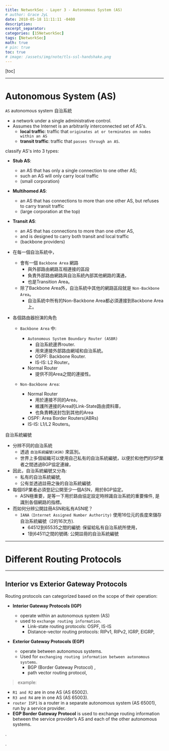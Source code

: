 ```yaml
---
title: NetworkSec - Layer 3 - Autonomous System (AS)
# author: Grace JyL
date: 2018-05-18 11:11:11 -0400
description:
excerpt_separator:
categories: [15NetworkSec]
tags: [NetworkSec]
math: true
# pin: true
toc: true
# image: /assets/img/note/tls-ssl-handshake.png
---
```


[toc]

---

# Autonomous System (AS)

`AS` autonomous system 自治系統
- a network under a single administrative control.
- Assumes the Internet is an arbitrarily interconnected set of AS's.
  - **local traffic**: traffic that `originates at or terminates on nodes within an AS`
  - **transit traffic**: traffic that `passes through an AS`.

classify AS's into 3 types:
- **Stub AS**:
  - an AS that has only a single connection to one other AS;
  - such an AS will only carry local traffic
  - (small corporation)
- **Multihomed AS**:
  - an AS that has connections to more than one other AS, but refuses to carry transit traffic
  - (large corporation at the top)
- **Transit AS**:
  - an AS that has connections to more than one other AS,
  - and is designed to carry both transit and local traffic
  - (backbone providers)


- 在每一個自治系統中，
  - 會有一個 `Backbone Area` 網路
    - 與外部路由網路互相連接的區段
    - 負責外部路由網路與自治系統內部其他網路的溝通，
    - 也是Transition Area。 
  - 除了Backbone Area外，自治系統中其他的網路區段就是 `Non-Backbone Area`。
    - 自治系統中所有的Non-Backbone Area都必須連接到Backbone Area上。

- 各個路由器扮演的角色 
  - `Backbone Area` 中:
    - `Autonomous System Boundary Router (ASBR)`
      - 自治系統邊界router.
      - 用來連接外部路由網域和自治系統。 
      - OSPF: Backbone Router.
      - IS-IS: L2 Router。
    - Normal Router
      - 提供不同Area之間的連接性。 

  - `Non-Backbone Area`:
    - Normal Router
      - 用於連接不同的Area，
      - 維護所連接的Area的Link-State路由資料庫，
      - 也負責轉送封包到其他的Area
    - OSPF: Area Border Routers(ABRs)
    - IS-IS: L1/L2 Routers。

自治系統編號 
- 分辨不同的自治系統
  - 透過 `自治系統編號(ASN)` 來區別。
  - 世界上多個組織可以使用自己私有的自治系統編號，以便於和他們的ISP業者之間透過BGP協定連線，
- 因此，自治系統編號又分為:
  - 私有的自治系統編號,
  - 公有並透過註冊之後的自治系統編號.
- 每個ISP業者必須登記公開至少一個ASN，用於BGP協定。
  - ASN極重要，是等一下用於路由協定設定時辨識自治系統的重要條件, 是識別各個網路的指標。 
- 而如何分辨公開註冊ASN和私有ASN呢？
  - `IANA（Internet Assigned Number Authority)` 使用16位元的長度來儲存自治系統編號（2的16次方).
    - 64512到65535之間的編號: 保留給私有自治系統所使用，
    - 1到64511之間的號碼: 公開註冊的自治系統編號


---


# Different Routing Protocols

---

## Interior vs Exterior Gateway Protocols

Routing protocols can categorized based on the scope of their operation:

- **Interior Gateway Protocols (IGP)**
  - operate within an autonomous system (AS)
  - used to `exchange routing information`.
    - Link-state routing protocols: OSPF, IS-IS
    - Distance-vector routing protocols: RIPv1, RIPv2, IGRP, EIGRP,

- **Exterior Gateway Protocols (EGP)**
  - operate between autonomous systems.
  - Used for `exchanging routing information between autonomous systems`.
    - BGP (Border Gateway Protocol) ,
    - path vector routing protocol,

> example:
- `R1 and R2` are in one AS (AS 65002).
- `R3 and R4` are in one AS (AS 65003).
- `router ISP1` is a router in a separate autonomous system (AS 65001), run by a service provider.
- **EGP Border Gateway Protocol** is used to exchange routing information between the service provider’s AS and each of the other autonomous systems.



















.









.
